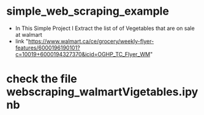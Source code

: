 # simple_web_scraping_example
  * In This Simple Project I Extract the list of of Vegetables that are on sale at walmart
  * link "https://www.walmart.ca/ce/grocery/weekly-flyer-features/6000196190101?c=10019+6000194327370&icid=OGHP_TC_Flyer_WM"

   # check the file webscraping_walmartVigetables.ipynb 
